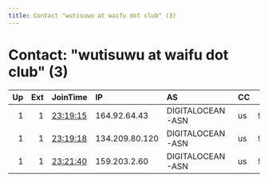 ```yaml
---
title: Contact "wutisuwu at waifu dot club" (3)
---
```


# Contact: "wutisuwu at waifu dot club" (3)

|   Up |   Ext | JoinTime                                                                                              | IP             | AS               | CC   |   ORp |   Dirp | OS    | Version   | Nickname    |   eFamMembers |
|-----:|------:|:------------------------------------------------------------------------------------------------------|:---------------|:-----------------|:-----|------:|-------:|:------|:----------|:------------|--------------:|
|    1 |     1 | [23:19:15](https://nusenu.github.io/OrNetStats/w/relay/C7848A2580786DD151521DA69B7E8A5061045469.html) | 164.92.64.43   | DIGITALOCEAN-ASN | us   |  9001 |      0 | Linux | 0.4.7.13  | MyLabRelay1 |             3 |
|    1 |     1 | [23:19:18](https://nusenu.github.io/OrNetStats/w/relay/AC2E6DA29E26B7A8FA8EDD76607066DA4742A95C.html) | 134.209.80.120 | DIGITALOCEAN-ASN | us   |  9001 |      0 | Linux | 0.4.7.13  | MyLabRelay2 |             3 |
|    1 |     1 | [23:21:40](https://nusenu.github.io/OrNetStats/w/relay/B7DED16653461317FA07C2FA85CBA63D4BB8EFD7.html) | 159.203.2.60   | DIGITALOCEAN-ASN | us   |  9001 |      0 | Linux | 0.4.7.13  | MyLabRelay3 |             3 |
